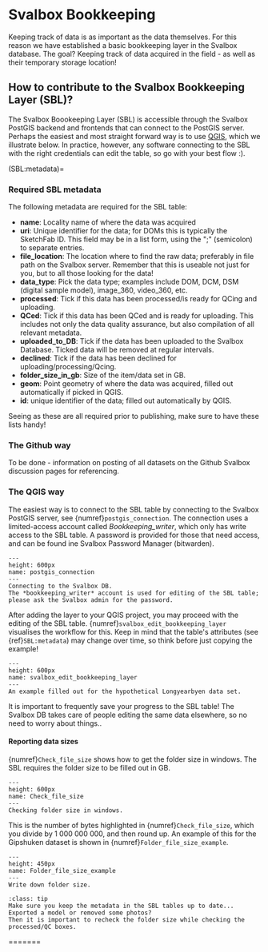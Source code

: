 # Svalbox Bookkeeping

Keeping track of data is as important as the data themselves.
For this reason we have established a basic bookkeeping layer in the Svalbox database.
The goal? Keeping track of data acquired in the field - as well as their temporary storage location!

## How to contribute to the Svalbox Bookkeeping Layer (SBL)?

The Svalbox Boookeeping Layer (SBL) is accessible through the Svalbox PostGIS backend and frontends that can connect to the PostGIS server.
Perhaps the easiest and most straight forward way is to use [QGIS](https://www.qgis.org/en/site/forusers/download.html), which we illustrate below.
In practice, however, any software connecting to the SBL with the right credentials can edit the table, so go with your best flow :).

(SBL:metadata)=
### Required SBL metadata

The following metadata are required for the SBL table:

- **name**: Locality name of where the data was acquired
- **uri**: Unique identifier for the data; for DOMs this is typically the SketchFab ID. This field may be in a list form, using the ";" (semicolon) to separate entries.
- **file_location**: The location where to find the raw data; preferably in file path on the Svalbox server. Remember that this is useable not just for you, but to all those looking for the data!
- **data_type**: Pick the data type; examples include DOM, DCM, DSM (digital sample model), image_360, video_360, etc.
- **processed**: Tick if this data has been processed/is ready for QCing and uploading.
- **QCed**: Tick if this data has been QCed and is ready for uploading. This includes not only the data quality assurance, but also compilation of all relevant metadata.
- **uploaded_to_DB**: Tick if the data has been uploaded to the Svalbox Database. Ticked data will be removed at regular intervals.
- **declined**: Tick if the data has been declined for uploading/processing/Qcing.
- **folder_size_in_gb**: Size of the item/data set in GB.
- **geom**: Point geometry of where the data was acquired, filled out automatically if picked in QGIS.
- **id**: unique identifier of the data; filled out automatically by QGIS.

Seeing as these are all required prior to publishing, make sure to have these lists handy!

### The Github way

To be done - information on posting of all datasets on the Github Svalbox discussion pages for referencing.

### The QGIS way

The easiest way is to connect to the SBL table by connecting to the Svalbox PostGIS server, see {numref}`postgis_connection`.
The connection uses a limited-access account called *Bookkeeping_writer*, which only has write access to the SBL table.
A password is provided for those that need access, and can be found ine Svalbox Password Manager (bitwarden).

```{figure} ../assets/postgis_connection_svalbox.gif
---
height: 600px
name: postgis_connection
---
Connecting to the Svalbox DB.
The *bookkeeping_writer* account is used for editing of the SBL table;
please ask the Svalbox admin for the password.
```

After adding the layer to your QGIS project, you may proceed with the editing of the SBL table.
{numref}`svalbox_edit_bookkeeping_layer` visualises the workflow for this.
Keep in mind that the table's attributes (see {ref}`SBL:metadata`) may change over time, so think before just copying the example!

```{figure} ../assets/svalbox_edit_bookkeeping_layer.gif
---
height: 600px
name: svalbox_edit_bookkeeping_layer
---
An example filled out for the hypothetical Longyearbyen data set.
```

It is important to frequently save your progress to the SBL table!
The Svalbox DB takes care of people editing the same data elsewhere, so no need to worry about things..

#### Reporting data sizes

{numref}`Check_file_size` shows how to get the folder size in windows.
The SBL requires the folder size to be filled out in GB.

```{figure} ../assets/Check_file_size.gif
---
height: 600px
name: Check_file_size
---
Checking folder size in windows.
```

This is the number of bytes highlighted in {numref}`Check_file_size`, which you divide by 1 000 000 000, and then round up.
An example of this for the Gipshuken dataset is shown in {numref}`Folder_file_size_example`.

```{figure} ../assets/Folder_file_size_example.png
---
height: 450px
name: Folder_file_size_example
---
Write down folder size.

```

`````{admonition} Keep the SBL updated
:class: tip
Make sure you keep the metadata in the SBL tables up to date...
Exported a model or removed some photos?
Then it is important to recheck the folder size while checking the processed/QC boxes.
`````
=======
